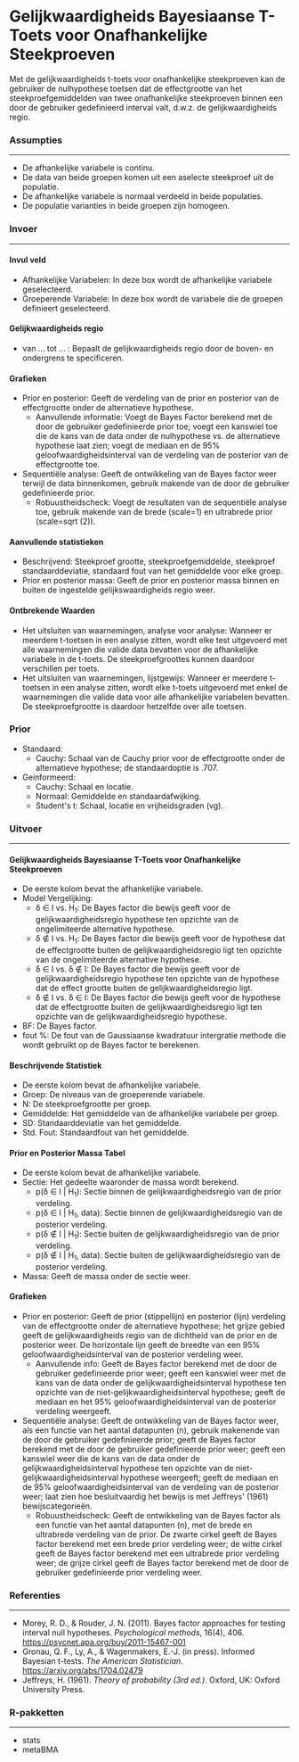 Gelijkwaardigheids Bayesiaanse T-Toets voor Onafhankelijke Steekproeven
===

Met de gelijkwaardigheids t-toets voor onafhankelijke steekproeven kan de gebruiker de nulhypothese toetsen dat de effectgrootte van het steekproefgemiddelden van twee onafhankelijke steekproeven binnen een door de gebruiker gedefinieerd interval valt, d.w.z. de gelijkwaardigheids regio.

### Assumpties
---
- De afhankelijke variabele is continu.
- De data van beide groepen komen uit een aselecte steekproef uit de populatie.
- De afhankelijke variabele is normaal verdeeld in beide populaties.
- De populatie varianties in beide groepen zijn homogeen.

### Invoer
---

#### Invul veld
- Afhankelijke Variabelen: In deze box wordt de afhankelijke variabele geselecteerd.
- Groeperende Variabele: In deze box wordt de variabele die de groepen definieert geselecteerd.

#### Gelijkwaardigheids regio
- van ... tot ... : Bepaalt de gelijkwaardigheids regio door de boven- en ondergrens te specificeren.

#### Grafieken
- Prior en posterior: Geeft de verdeling van de prior en posterior van de effectgrootte onder de alternatieve hypothese.
  - Aanvullende informatie: Voegt de Bayes Factor berekend met de door de gebruiker gedefinieerde prior toe; voegt een kanswiel toe die de kans van de data onder de nulhypothese vs. de alternatieve hypothese laat zien; voegt de mediaan en de 95% geloofwaardigheidsinterval van de verdeling van de posterior van de effectgrootte toe.
- Sequentiële analyse: Geeft de ontwikkeling van de Bayes factor weer terwijl de data binnenkomen, gebruik makende van de door de gebruiker gedefinieerde prior.
  - Robuustheidscheck: Voegt de resultaten van de sequentiële analyse toe, gebruik makende van de brede (scale=1) en ultrabrede prior (scale=sqrt (2)).

#### Aanvullende statistieken
- Beschrijvend: Steekproef grootte, steekproefgemiddelde, steekproef standaarddeviatie, standaard fout van het gemiddelde voor elke groep.
- Prior en posterior massa: Geeft de prior en posterior massa binnen en buiten de ingestelde gelijkswaardigheids regio weer.

#### Ontbrekende Waarden
 - Het uitsluiten van waarnemingen, analyse voor analyse: Wanneer er meerdere t-toetsen in een analyse zitten, wordt elke test uitgevoerd met alle waarnemingen die valide data bevatten voor de afhankelijke variabele in de t-toets. De steekproefgroottes kunnen daardoor verschillen per toets.
 - Het uitsluiten van waarnemingen, lijstgewijs: Wanneer er meerdere t-toetsen in een analyse zitten, wordt elke t-toets uitgevoerd met enkel de waarnemingen die valide data voor alle afhankelijke variabelen bevatten. De steekproefgrootte is daardoor hetzelfde over alle toetsen.

### Prior
- Standaard:
  - Cauchy: Schaal van de Cauchy prior voor de effectgrootte onder de alternatieve hypothese; de standaardoptie is .707.
- Geinformeerd:
  - Cauchy: Schaal en locatie.
  - Normaal: Gemiddelde en standaardafwijking.
  - Student's t: Schaal, locatie en vrijheidsgraden (vg).

### Uitvoer
---

#### Gelijkwaardigheids Bayesiaanse T-Toets voor Onafhankelijke Steekproeven
- De eerste kolom bevat the afhankelijke variabele.
- Model Vergelijking:
   - &delta; &in; I vs. H<sub>1</sub>: De Bayes factor die bewijs geeft voor de gelijkwaardigheidsregio hypothese ten opzichte van de ongelimiteerde alternative hypothese.
   - &delta; &notin; I vs. H<sub>1</sub>: De Bayes factor die bewijs geeft voor de hypothese dat de effectgrootte buiten de gelijkwaardigheidsregio ligt ten opzichte van de ongelimiteerde alternative hypothese.
   - &delta; &in; I vs. &delta; &notin; I: De Bayes factor die bewijs geeft voor de gelijkwaardigheidsregio hypothese ten opzichte van de hypothese dat de effect grootte buiten de gelijkwaardigheidsregio ligt.
   - &delta; &notin; I vs. &delta; &in; I: De Bayes factor die bewijs geeft voor de hypothese dat de effectgrootte buiten de gelijkwaardigheidsregio ligt ten opzichte van de gelijkwaardigheidsregio hypothese.
- BF: De Bayes factor.
- fout %: De fout van de Gaussiaanse kwadratuur intergratie methode die wordt gebruikt op de Bayes factor te berekenen.

#### Beschrijvende Statistiek
- De eerste kolom bevat de afhankelijke variabele.
- Groep: De niveaus van de groeperende variabele.
- N: De steekproefgrootte per groep.
- Gemiddelde: Het gemiddelde van de afhankelijke variabele per groep.
- SD: Standaarddeviatie van het gemiddelde.
- Std. Fout: Standaardfout van het gemiddelde.

#### Prior en Posterior Massa Tabel
- De eerste kolom bevat de afhankelijke variabele.
- Sectie: Het gedeelte waaronder de massa wordt berekend.
  - p(&delta; &in; I | H<sub>1</sub>): Sectie binnen de gelijkwaardigheidsregio van de prior verdeling.
  - p(&delta; &in; I | H<sub>1</sub>, data): Sectie binnen de gelijkwaardigheidsregio van de posterior verdeling.
  - p(&delta; &notin; I | H<sub>1</sub>): Sectie buiten de gelijkwaardigheidsregio van de prior verdeling.
  - p(&delta; &notin; I | H<sub>1</sub>, data): Sectie buiten de gelijkwaardigheidsregio van de posterior verdeling.
- Massa: Geeft de massa onder de sectie weer.

#### Grafieken
- Prior en posterior: Geeft de prior (stippellijn) en posterior (lijn) verdeling van de effectgrootte onder de alternatieve hypothese; het grijze gebied geeft de gelijkwaardigheids regio van de dichtheid van de prior en de posterior weer. De horizontale lijn geeft de breedte van een 95% geloofwaardigheidsinterval van de posterior verdeling weer.
  - Aanvullende info: Geeft de Bayes factor berekend met de door de gebruiker gedefinieerde prior weer; geeft een kanswiel weer met de kans van de data onder de gelijkwaardigheidsinterval hypothese ten opzichte van de niet-gelijkwaardigheidsinterval hypothese; geeft de mediaan en het 95% geloofwaardigheidsinterval van de posterior verdeling weergeeft.
- Sequentiële analyse: Geeft de ontwikkeling van de Bayes factor weer, als een functie van het aantal datapunten (n), gebruik makenende van de door de gebruiker gedefinieerde prior; geeft de Bayes factor berekend met de door de gebruiker gedefinieerde prior weer; geeft een kanswiel weer die de kans van de data onder de gelijkwaardigheidsinterval hypothese ten opzichte van de niet-gelijkwaardigheidsinterval hypothese weergeeft; geeft de mediaan en de 95% geloofwaardigheidsinterval van de verdeling van de posterior weer; laat zien hoe besluitvaardig het bewijs is met Jeffreys' (1961) bewijscategorieën.
  - Robuustheidscheck: Geeft de ontwikkeling van de Bayes factor als een functie van het aantal datapunten (n), met de brede en ultrabrede verdeling van de prior. De zwarte cirkel geeft de Bayes factor berekend met een brede prior verdeling weer; de witte cirkel geeft de Bayes factor berekend met een ultrabrede prior verdeling weer; de grijze cirkel geeft de Bayes factor berekend met de door de gebruiker gedefinieerde prior verdeling weer.

### Referenties
---
- Morey, R. D., & Rouder, J. N. (2011). Bayes factor approaches for testing interval null hypotheses. *Psychological methods*, 16(4), 406. <a href="https://psycnet.apa.org/buy/2011-15467-001">https://psycnet.apa.org/buy/2011-15467-001</a>
- Gronau, Q. F., Ly, A., & Wagenmakers, E.-J. (in press). Informed Bayesian t-tests. *The American Statistician*. <a href="https://arxiv.org/abs/1704.02479">https://arxiv.org/abs/1704.02479</a>
- Jeffreys, H. (1961).  *Theory of probability (3rd ed.)*. Oxford, UK: Oxford University Press.

### R-pakketten
---
- stats
- metaBMA
